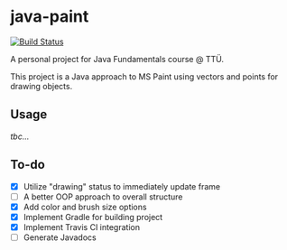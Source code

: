 # java-paint

[![Build Status](https://travis-ci.org/mllnd/java-paint.svg?branch=master)](https://travis-ci.org/mllnd/java-paint)

A personal project for Java Fundamentals course @ TTÜ.

This project is a Java approach to MS Paint using vectors and points for drawing objects.

## Usage

_tbc..._

## To-do

- [x] Utilize "drawing" status to immediately update frame
- [ ] A better OOP approach to overall structure
- [x] Add color and brush size options
- [x] Implement Gradle for building project
- [x] Implement Travis CI integration
- [ ] Generate Javadocs
